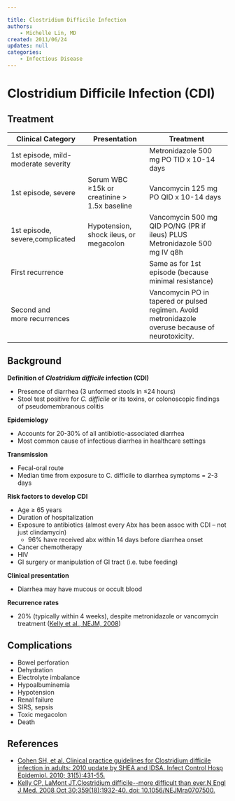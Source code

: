 ```yaml
---

title: Clostridium Difficile Infection
authors:
    - Michelle Lin, MD
created: 2011/06/24
updates: null
categories:
    - Infectious Disease
---
```


# Clostridium Difficile Infection (CDI)

## Treatment

| Clinical Category                   | Presentation                                 | Treatment                                                                                                                                             |
| ----------------------------------- | -------------------------------------------- | ----------------------------------------------------------------------------------------------------------------------------------------------------- |
| 1st episode, mild-moderate severity |                                              | <span class="drug">Metronidazole</span> 500 mg PO TID x 10-14 days                                                                                    |
| 1st episode, severe                 | Serum WBC ≥15k or creatinine > 1.5x baseline | <span class="drug">Vancomycin</span> 125 mg PO QID x 10-14 days                                                                                       |
| 1st episode, severe,complicated     | Hypotension, shock ileus, or megacolon       | <span class="drug">Vancomycin</span> 500 mg QID PO/NG (PR if ileus) PLUS <span class="drug">Metronidazole</span> 500 mg IV q8h</span>                 |
| First recurrence                    |                                              | Same as for 1st episode (because minimal resistance)                                                                                                  |
| Second and more recurrences         |                                              | <span class="drug">Vancomycin</span> PO in tapered or pulsed regimen. Avoid <span class="drug">metronidazole</span> overuse because of neurotoxicity. |

## Background

**Definition of _Clostridium difficile_ infection (CDI)**

-   Presence of diarrhea (3 unformed stools in ≤24 hours)
-   Stool test positive for _C. difficile_ or its toxins, or colonoscopic findings of pseudomembranous colitis

**Epidemiology**

-   Accounts for 20-30% of all antibiotic-associated diarrhea
-   Most common cause of infectious diarrhea in healthcare settings

**Transmission**

-   Fecal-oral route
-   Median time from exposure to C. difficile to diarrhea symptoms = 2-3 days

**Risk factors to develop CDI**

-   Age ≥ 65 years
-   Duration of hospitalization
-   Exposure to antibiotics (almost every Abx has been assoc with CDI – not just <span class="drug">clindamycin</span>)
    -   96% have received abx within 14 days before diarrhea onset 
-   Cancer chemotherapy
-   HIV
-   GI surgery or manipulation of GI tract (i.e. tube feeding)

**Clinical presentation**

-   Diarrhea may have mucous or occult blood

**Recurrence rates**

-   20% (typically within 4 weeks), despite <span class="drug">metronidazole</span> or <span class="drug">vancomycin</span> treatment ([Kelly et al., NEJM, 2008](https://www.ncbi.nlm.nih.gov/pubmed/?term=18971494))

## Complications

-   Bowel perforation
-   Dehydration
-   Electrolyte imbalance 
-   Hypoalbuminemia
-   Hypotension
-   Renal failure
-   SIRS, sepsis
-   Toxic megacolon
-   Death

## References

-   [Cohen SH, et al. Clinical practice guidelines for Clostridium difficile infection in adults: 2010 update by SHEA and IDSA. Infect Control Hosp Epidemiol. 2010; 31(5):431-55.](https://www.ncbi.nlm.nih.gov/pubmed/?term=20307191)
-   [Kelly CP, LaMont JT.Clostridium difficile--more difficult than ever.N Engl J Med. 2008 Oct 30;359(18):1932-40. doi: 10.1056/NEJMra0707500.](https://www.ncbi.nlm.nih.gov/pubmed/?term=18971494)
